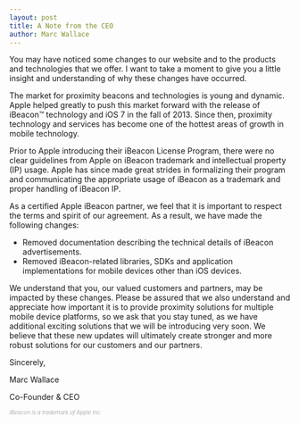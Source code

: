 ```yaml
---
layout: post
title: A Note from the CEO
author: Marc Wallace
---
```



You may have noticed some changes to our website and to the products and technologies that we offer. I want to take a moment to give you a little insight and understanding of why these changes have occurred.

The market for proximity beacons and technologies is young and dynamic. Apple helped greatly to push this market forward with the release of iBeacon™ technology and iOS 7 in the fall of 2013.  Since then, proximity technology and services has become one of the hottest areas of growth in mobile technology.

Prior to Apple introducing their iBeacon License Program, there were no clear guidelines from Apple on iBeacon trademark and intellectual property (IP) usage.  Apple has since made great strides in formalizing their program and communicating the appropriate usage of iBeacon as a trademark and proper handling of iBeacon IP.

As a certified Apple iBeacon partner, we feel that it is important to respect the terms and spirit of our agreement.  As a result, we have made the following changes:

* Removed documentation describing the technical details of iBeacon advertisements.
* Removed iBeacon-related libraries, SDKs and application implementations for mobile devices other than iOS devices.

We understand that you, our valued customers and partners, may be impacted by these changes.  Please be assured that we also understand and appreciate how important it is to provide proximity solutions for multiple mobile device platforms, so we ask that you stay tuned, as we have additional exciting solutions that we will be introducing very soon.  We believe that these new updates will ultimately create stronger and more robust solutions for our customers and our partners.

Sincerely,

Marc Wallace

Co-Founder & CEO


<p style="font-size: .7em; font-weight: 300; color: #999999;"><em>iBeacon is a trademark of Apple Inc.</em></p>


